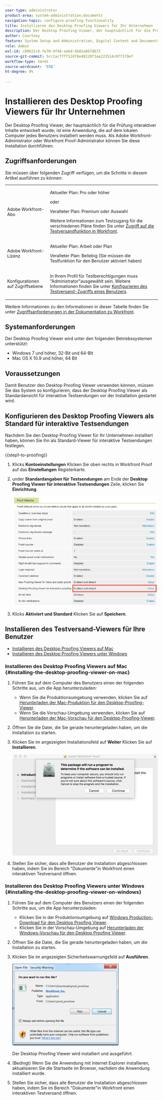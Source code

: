 ```yaml
---
user-type: administrator
product-area: system-administration;documents
navigation-topic: configure-proofing-functionality
title: Installieren des Desktop Proofing Viewers für Ihr Unternehmen
description: Der Desktop Proofing Viewer, der hauptsächlich für die Prüfung interaktiver Inhalte entwickelt wurde, ist eine Anwendung, die auf dem lokalen Computer jedes Benutzers installiert werden muss. Als Adobe Workfront-Administrator oder Workfront Proof-Administrator können Sie diese Installation durchführen.
author: Courtney
feature: System Setup and Administration, Digital Content and Documents
role: Admin
exl-id: c89b21c6-fe70-4f46-aebd-5b82a667db72
source-git-commit: 5cc1acffff12d78e48228f3ae223514c0ff379ef
workflow-type: tm+mt
source-wordcount: '558'
ht-degree: 0%

---
```


# Installieren des Desktop Proofing Viewers für Ihr Unternehmen

<!--Audited: 05/2024-->

Der Desktop Proofing Viewer, der hauptsächlich für die Prüfung interaktiver Inhalte entwickelt wurde, ist eine Anwendung, die auf dem lokalen Computer jedes Benutzers installiert werden muss. Als Adobe Workfront-Administrator oder Workfront Proof-Administrator können Sie diese Installation durchführen.

## Zugriffsanforderungen

Sie müssen über folgenden Zugriff verfügen, um die Schritte in diesem Artikel ausführen zu können:

<table style="table-layout:auto">
 <col> 
 <col> 
 <tbody> 
  <tr> 
   <td role="rowheader">Adobe Workfront-Abo</td> 
   <td> <p>Aktueller Plan: Pro oder höher</p> <p>oder</p> <p>Veralteter Plan: Premium oder Auswahl</p> <p>Weitere Informationen zum Testzugang für die verschiedenen Pläne finden Sie unter <a href="../../../administration-and-setup/manage-workfront/configure-proofing/access-to-proofing-functionality.md" class="MCXref xref">Zugriff auf die Testversandfunktion in Workfront</a>.</p> </td> 
  </tr> 
  <tr> 
   <td role="rowheader">Adobe Workfront-Lizenz</td> 
   <td> <p>Aktueller Plan: Arbeit oder Plan</p> <p>Veralteter Plan: Beliebig (Sie müssen die Testfunktion für den Benutzer aktiviert haben)</p> </td> 
  </tr> 
  <tr> 
   <td role="rowheader">Konfigurationen auf Zugriffsebene</td> 
   <td> <p>In Ihrem Profil für Testberechtigungen muss "Administrator"ausgewählt sein. Weitere Informationen finden Sie unter <a href="../../../administration-and-setup/manage-workfront/configure-proofing/configure-a-users-proofing-access.md" class="MCXref xref">Konfigurieren des Testversand-Zugriffs eines Benutzers</a>.</p> </td> 
  </tr> 
 </tbody> 
</table>

Weitere Informationen zu den Informationen in dieser Tabelle finden Sie unter [Zugriffsanforderungen in der Dokumentation zu Workfront](/help/quicksilver/administration-and-setup/add-users/access-levels-and-object-permissions/access-level-requirements-in-documentation.md).

## Systemanforderungen

Der Desktop Proofing Viewer wird unter den folgenden Betriebssystemen unterstützt:

* Windows 7 und höher, 32-Bit und 64-Bit
* Mac OS X 10.9 und höher, 64 Bit

## Voraussetzungen

Damit Benutzer den Desktop Proofing Viewer verwenden können, müssen Sie das System so konfigurieren, dass der Desktop Proofing Viewer als Standardansicht für interaktive Testsendungen vor der Installation gestartet wird.

## Konfigurieren des Desktop Proofing Viewers als Standard für interaktive Testsendungen

Nachdem Sie den Desktop Proofing Viewer für Ihr Unternehmen installiert haben, können Sie ihn als Standard-Viewer für interaktive Testsendungen festlegen.

{{step1-to-proofing}}

1. Klicks **Kontoeinstellungen** Klicken Sie oben rechts in Workfront Proof auf das **Einstellungen** Registerkarte.

1. under **Standardangaben für Testsendungen** am Ende der **Desktop Proofing Viewer für interaktive Testsendungen** Zeile, klicken Sie **Einrichtung**.

   ![Standardangaben für Testsendungen](assets/proof-defaults.png)

1. Klicks **Aktiviert und Standard** Klicken Sie auf **Speichern**.

## Installieren des Testversand-Viewers für Ihre Benutzer

* [Installieren des Desktop Proofing Viewers auf Mac](#installing-the-desktop-proofing-viewer-on-mac)
* [Installieren des Desktop Proofing Viewers unter Windows](#installing-the-desktop-proofing-viewer-on-windows)

### Installieren des Desktop Proofing Viewers auf Mac {#installing-the-desktop-proofing-viewer-on-mac}

1. Führen Sie auf dem Computer des Benutzers einen der folgenden Schritte aus, um die App herunterzuladen:

   * Wenn Sie die Produktionsumgebung verwenden, klicken Sie auf [Herunterladen der Mac-Produktion für den Desktop-Proofing-Viewer](https://assets.proofhq.com/nativeviewer/desktop_viewer/Workfront+Proof-2.1.19.pkg).
   * Wenn Sie die Vorschau-Umgebung verwenden, klicken Sie auf [Herunterladen der Mac-Vorschau für den Desktop-Proofing-Viewer](https://assets.preview.proofhq.com/nativeviewer/desktop_viewer/Workfront+Proof+Preview-2.1.19.pkg).

1. Öffnen Sie die Datei, die Sie gerade heruntergeladen haben, um die Installation zu starten.
1. Klicken Sie im angezeigten Installationsfeld auf **Weiter** Klicken Sie auf **Installieren**.

   ![Installationsbox](assets/install-wf-proof-box.png)

1. Stellen Sie sicher, dass alle Benutzer die Installation abgeschlossen haben, indem Sie im Bereich &quot;Dokumente&quot;in Workfront einen interaktiven Testversand öffnen.

### Installieren des Desktop Proofing Viewers unter Windows {#installing-the-desktop-proofing-viewer-on-windows}

1. Führen Sie auf dem Computer des Benutzers einen der folgenden Schritte aus, um die App herunterzuladen:

   * Klicken Sie in der Produktionsumgebung auf [Windows Production-Download für den Desktop Proofing Viewer](https://assets.proofhq.com/nativeviewer/desktop_viewer/Workfront+Proof+Setup+2.1.19.exe).
   * Klicken Sie in der Vorschau-Umgebung auf [Herunterladen der Windows-Vorschau für den Desktop Proofing Viewer](https://assets.preview.proofhq.com/nativeviewer/desktop_viewer/Workfront+Proof+Preview+Setup+2.1.19.exe).

1. Öffnen Sie die Datei, die Sie gerade heruntergeladen haben, um die Installation zu starten.
1. Klicken Sie im angezeigten Sicherheitswarnungsfeld auf **Ausführen**.

   ![screen_shot_2018-05-02_at_10.56.55_AM.png](assets/screen-shot-2018-05-02-at-10.56.55-am-350x271.png)

   Der Desktop Proofing Viewer wird installiert und ausgeführt.

1. (Bedingt) Wenn Sie die Anwendung mit Internet Explorer installieren, aktualisieren Sie die Startseite im Browser, nachdem die Anwendung installiert wurde.
1. Stellen Sie sicher, dass alle Benutzer die Installation abgeschlossen haben, indem Sie im Bereich &quot;Dokumente&quot;in Workfront einen interaktiven Testversand öffnen.
